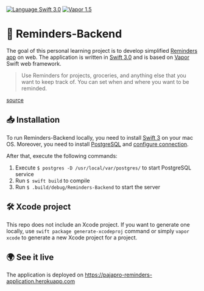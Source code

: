 [![Language Swift 3.0](https://img.shields.io/badge/Language-Swift%203.0-orange.svg)](https://swift.org) [![Vapor 1.5](https://img.shields.io/badge/Vapor-1.5-blue.svg)](http://vapor.codes/)

# 🔔 Reminders-Backend
The goal of this personal learning project is to develop simplified [Reminders app](https://support.apple.com/en-us/HT205890)  on web. The application is written in [Swift 3.0](https://swift.org/blog/swift-3-0-released/) and is based on [Vapor](https://vapor.codes/) Swift web framework.

> Use Reminders for projects, groceries, and anything else that you want to keep track of. You can set when and where you want to be reminded. 

[source](https://support.apple.com/en-us/HT205890)

## 📥 Installation
To run Reminders-Backend locally, you need to install [Swift 3](https://vapor.github.io/documentation/getting-started/install-swift-3-macos.html) on your mac OS. Moreover, you need to install [PostgreSQL](https://www.postgresql.org/download/macosx/) and [configure connection](https://github.com/vapor/postgresql-provider#config). 

After that, execute the following commands:

1. Execute `$ postgres -D /usr/local/var/postgres/` to start PostgreSQL service
2. Run `$ swift build` to compile
3. Run `$ .build/debug/Reminders-Backend` to start the server

## 🛠 Xcode project
This repo does not include an Xcode project. If you want to generate one locally, use `swift package generate-xcodeproj` command or simply `vapor xcode` to generate a new Xcode project for a project.

## 🌍 See it live
The application is deployed on https://pajapro-reminders-application.herokuapp.com
